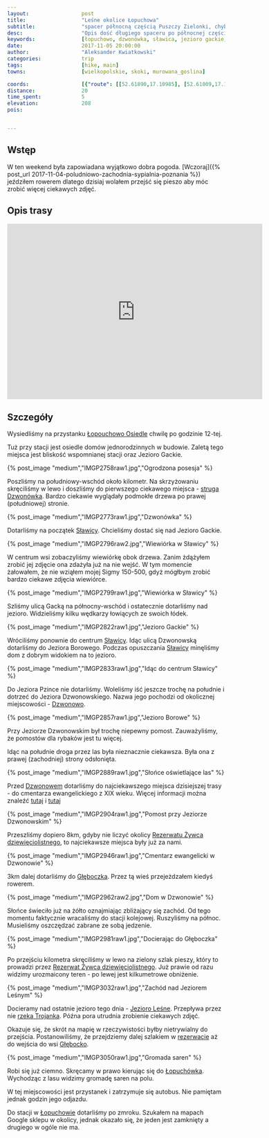 ```yaml
---
layout:                 post
title:                  "Leśne okolice Łopuchowa"
subtitle:               "spacer północną częścią Puszczy Zielonki, chyba ostatni tak ciepły dzień tej jesieni"
desc:                   "Opis dość długiego spaceru po północnej części Puszczy Zielonki odwiedzając kilka jezior, rzekę Dzwonówkę i stary cmentarz"
keywords:               [łopuchowo, dzwonówka, sławica, jezioro gackie, jezioro borowe, dzwonowo, cmentarz, cmentarz ewangelicki, głęboczek, jezioro leśne, łopuchówko, żywiec dziewięciolistny, jezioro leśne, rzeka trojanka]
date:                   2017-11-05 20:00:00
author:                 "Aleksander Kwiatkowski"
categories:             trip
tags:                   [hike, main]
towns:                  [wielkopolskie, skoki, murowana_goslina]

coords:                 [{"route": [[52.61890,17.10985], [52.61009,17.11972], [52.61374,17.13140], [52.59216,17.13886], [52.58480,17.13517], [52.57359,17.10710], [52.58063,17.10256], [52.58381,17.07964], [52.59054,17.08977], [52.61264,17.09208]], "type": "hike"}]
distance:               20
time_spent:             5
elevation:              208  
pois:


---
```


[wiki-dzwonowka]: https://pl.wikipedia.org/wiki/Dzwon%C3%B3wka
[wiki-rzeka-trojanka]: https://pl.wikipedia.org/wiki/Trojanka_(rzeka)
[wiki-jezioro-lesne]: https://pl.wikipedia.org/wiki/Jezioro_Le%C5%9Bne_(Puszcza_Zielonka)
[wiki-rezerwat-zywiec]: https://pl.wikipedia.org/wiki/Rezerwat_przyrody_%C5%BBywiec_Dziewi%C4%99ciolistny
[wiki-lopuchowo-osiedle]: https://pl.wikipedia.org/wiki/%C5%81opuchowo_Osiedle
[wiki-slawica]:https://pl.wikipedia.org/wiki/S%C5%82awica_(wojew%C3%B3dztwo_wielkopolskie)
[wiki-dzwonowo]: https://pl.wikipedia.org/wiki/Dzwonowo_(wojew%C3%B3dztwo_wielkopolskie)
[wiki-gleboczek]: https://pl.wikipedia.org/wiki/G%C5%82%C4%99boczek_(wie%C5%9B_w_powiecie_pozna%C5%84skim)
[wiki-glebocko]: https://pl.wikipedia.org/wiki/G%C5%82%C4%99bocko_(wojew%C3%B3dztwo_wielkopolskie)
[wiki-lopuchowko]: https://pl.wikipedia.org/wiki/%C5%81opuch%C3%B3wko_(nadle%C5%9Bnictwo_w_gminie_Murowana_Go%C5%9Blina)
[wiki-lopuchowo]: https://pl.wikipedia.org/wiki/%C5%81opuchowo_(wojew%C3%B3dztwo_wielkopolskie)

[dzwonowo1]: https://dzwonowo.wordpress.com/2017/09/24/porzadki-na-cmentarzu-ewangelickim-w-dzwonowie/
[dzwonowo2]: https://dzwonowo.wordpress.com/2016/02/12/lesny-cmentarzyk/

Wstęp
-----

W ten weekend była zapowiadana wyjątkowo dobra pogoda.
[Wczoraj]({% post_url 2017-11-04-poludniowo-zachodnia-sypialnia-poznania %})
jeździłem rowerem dlatego dzisiaj wolałem przejść się pieszo aby móc zrobić
więcej ciekawych zdjęć.

Opis trasy
----------

<iframe height='405' width='590' frameborder='0' allowtransparency='true' scrolling='no' src='https://www.strava.com/activities/1262935380/embed/795653c2ab7d10d7d21f6c7b671703e2b1b237c1'></iframe>

Szczegóły
---------

Wysiedliśmy na przystanku [Łopouchowo Osiedle][wiki-lopuchowo-osiedle]
chwilę po godzinie 12-tej.

Tuż przy stacji jest osiedle domów jednorodzinnych w budowie. Zaletą tego miejsca
jest bliskość wspomnianej stacji oraz Jezioro Gackie.

{% post_image "medium","IMGP2758raw1.jpg","Ogrodzona posesja" %}

Poszliśmy na południowy-wschód około kilometr. Na skrzyżowaniu skręciliśmy
w lewo i doszliśmy do pierwszego ciekawego miejsca -
[struga Dzwonówka][wiki-dzwonowka]. Bardzo ciekawie wyglądały podmokłe drzewa
po prawej (południowej) stronie.

{% post_image "medium","IMGP2773raw1.jpg","Dzwonówka" %}

Dotarliśmy na początek [Sławicy][wiki-slawica]. Chcieliśmy dostać się
nad Jezioro Gackie.

{% post_image "medium","IMGP2796raw2.jpg","Wiewiórka w Sławicy" %}

W centrum wsi zobaczyliśmy wiewiórkę obok drzewa. Zanim żdążyłem zrobić
jej zdjęcie ona zdażyła już na nie wejść. W tym momencie żałowałem, że nie
wziąłem mojej Sigmy 150-500, gdyż mógłbym zrobić bardzo ciekawe zdjęcia
wiewiórce.

{% post_image "medium","IMGP2799raw1.jpg","Wiewiórka w Sławicy" %}

Szliśmy ulicą Gacką na północny-wschód i ostatecznie dotarliśmy nad
jezioro. Widzieliśmy kilku wędkarzy łowiących
ze swoich łódek.

{% post_image "medium","IMGP2822raw1.jpg","Jezioro Gackie" %}

Wróciliśmy ponownie do centrum [Sławicy][wiki-slawica]. Idąc ulicą
Dzwonowską dotarliśmy do Jeziora Borowego. Podczas opuszczania
[Sławicy][wiki-slawica] minęliśmy dom z dobrym widokiem na to jezioro.

{% post_image "medium","IMGP2833raw1.jpg","Idąc do centrum Sławicy" %}

Do Jeziora Pzince nie dotarliśmy. Woleliśmy iść jeszcze trochę
na południe i dotrzeć do Jeziora Dzwonowskiego.
Nazwa jego pochodzi od okolicznej miejscowości - [Dzwonowo][wiki-dzwonowo].

{% post_image "medium","IMGP2857raw1.jpg","Jezioro Borowe" %}

Przy Jeziorze Dzwonowskim był trochę niepewny pomost.
Zauważyliśmy, że pomostów dla rybaków jest tu więcej.

Idąc na południe droga przez las była nieznacznie ciekawsza. Była
ona z prawej (zachodniej) strony odsłonięta.

{% post_image "medium","IMGP2889raw1.jpg","Słońce oświetlające las" %}

Przed [Dzwonowem][wiki-dzwonowo] dotarliśmy do najciekawszego miejsca
dzisiejszej trasy - do cmentarza ewangelickiego z XIX wieku.
Więcej informacji można znaleźć [tutaj][dzwonowo1] i [tutaj][dzwonowo2]

{% post_image "medium","IMGP2904raw1.jpg","Pomost przy Jeziorze Dzwonowskim" %}

Przeszliśmy dopiero 8km, gdyby nie liczyć okolicy
[Rezerwatu Żywca dziewięciolistnego][wiki-rezerwat-zywiec],
to najciekawsze miejsca były już za nami.

{% post_image "medium","IMGP2946raw1.jpg","Cmentarz ewangelicki w Dzwonowie" %}

3km dalej dotarliśmy do [Głęboczka][wiki-gleboczek]. Przez tą wieś
przejeżdzałem kiedyś rowerem.

{% post_image "medium","IMGP2962raw2.jpg","Dom w Dzwonowie" %}

Słońce świeciło już na żółto oznajmiając zbliżający się zachód.
Od tego momentu faktycznie wracaliśmy do stacji kolejowej.
Ruszyliśmy na północ. Musieliśmy oszczędzać zabrane ze sobą jedzenie.

{% post_image "medium","IMGP2981raw1.jpg","Docierając do Głęboczka" %}

Po przejściu kilometra skręciliśmy w lewo na zielony szlak pieszy,
który to prowadzi przez [Rezerwat Żywca dziewięciolistnego][wiki-rezerwat-zywiec].
Już prawie od razu widzimy urozmaicony teren - po lewej jest kilkumetrowe
obniżenie.

{% post_image "medium","IMGP3032raw1.jpg","Zachód nad Jeziorem Leśnym" %}

Docieramy nad ostatnie jezioro tego dnia - [Jezioro Leśne][wiki-jezioro-lesne].
Przepływa przez nie [rzeka Trojanka][wiki-rzeka-trojanka].
Późna pora utrudnia zrobienie ciekawych zdjęć.

Okazuje się, że skrót na mapię w rzeczywistości byłby nietrywialny do przejścia.
Postanowiliśmy, że przejdziemy dalej szlakiem w [rezerwacie][wiki-rezerwat-zywiec]
aż do wejścia do wsi [Głębocko][wiki-glebocko].

{% post_image "medium","IMGP3050raw1.jpg","Gromada saren" %}

Robi się już ciemno. Skręcamy w prawo kierując się do
[Łopuchówka][wiki-lopuchowko].
Wychodząc z lasu widzimy gromadę saren na polu.

W tej miejscowości jest przystanek i zatrzymuje się autobus. Nie pamiętam jednak
godzin jego odjazdu.

Do stacji w [Łopuchowie][wiki-lopuchowo] dotarliśmy po zmroku. Szukałem na
mapach Google sklepu w okolicy, jednak okazało się, że jeden jest zamknięty
a drugiego w ogóle nie ma.
